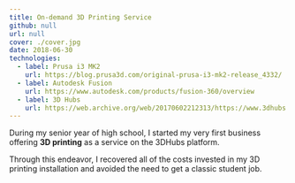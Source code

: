 ```yaml
---
title: On-demand 3D Printing Service
github: null
url: null
cover: ./cover.jpg
date: 2018-06-30
technologies:
  - label: Prusa i3 MK2
    url: https://blog.prusa3d.com/original-prusa-i3-mk2-release_4332/
  - label: Autodesk Fusion
    url: https://www.autodesk.com/products/fusion-360/overview
  - label: 3D Hubs
    url: https://web.archive.org/web/20170602212313/https://www.3dhubs.com/
---
```


During my senior year of high school, I started my very first business offering **3D printing** as a service on the 3DHubs platform.

Through this endeavor, I recovered all of the costs invested in my 3D printing installation and avoided the need to get a classic student job.
